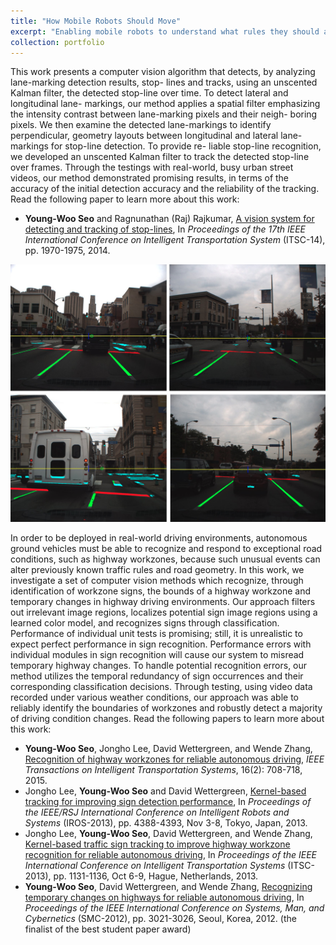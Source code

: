```yaml
---
title: "How Mobile Robots Should Move"
excerpt: "Enabling mobile robots to understand what rules they should abide by."
collection: portfolio
---
```


This work presents a computer vision algorithm that detects, by analyzing lane-marking detection results, stop- lines and tracks, using an unscented Kalman filter, the detected stop-line over time. To detect lateral and longitudinal lane- markings, our method applies a spatial filter emphasizing the intensity contrast between lane-marking pixels and their neigh- boring pixels. We then examine the detected lane-markings to identify perpendicular, geometry layouts between longitudinal and lateral lane-markings for stop-line detection. To provide re- liable stop-line recognition, we developed an unscented Kalman filter to track the detected stop-line over frames. Through the testings with real-world, busy urban street videos, our method demonstrated promising results, in terms of the accuracy of the initial detection accuracy and the reliability of the tracking. Read the following paper to learn more about this work:
* **Young-Woo Seo** and Ragnunathan (Raj) Rajkumar, [A vision system for detecting and tracking of stop-lines](https://ieeexplore.ieee.org/document/6957994/), In *Proceedings of the 17th IEEE International Conference on Intelligent Transportation System* (ITSC-14), pp. 1970-1975, 2014.

<img src="/images/stop-line-detection.png"/>

In order to be deployed in real-world driving environments, autonomous ground vehicles must be able to recognize and respond to exceptional road conditions, such as highway workzones, because such unusual events can alter previously known traffic rules and road geometry. In this work, we investigate a set of computer vision methods which recognize, through identification of workzone signs, the bounds of a highway workzone and temporary changes in highway driving environments. Our approach filters out irrelevant image regions, localizes potential sign image regions using a learned color model, and recognizes signs through classification. Performance of individual unit tests is promising; still, it is unrealistic to expect perfect performance in sign recognition. Performance errors with individual modules in sign recognition will cause our system to misread temporary highway changes. To handle potential recognition errors, our method utilizes the temporal redundancy of sign occurrences and their corresponding classification decisions. Through testing, using video data recorded under various weather conditions, our approach was able to reliably identify the boundaries of workzones and robustly detect a majority of driving condition changes. Read the following papers to learn more about this work:
* **Young-Woo Seo**, Jongho Lee, David Wettergreen, and Wende Zhang, [Recognition of highway workzones for reliable autonomous driving](https://ieeexplore.ieee.org/document/6876163/), *IEEE Transactions on Intelligent Transportation Systems*, 16(2): 708-718, 2015.
* Jongho Lee, **Young-Woo Seo** and David Wettergreen, [Kernel-based tracking for improving sign detection performance](https://ieeexplore.ieee.org/document/6696986/), In *Proceedings of the IEEE/RSJ International Conference on Intelligent Robots and Systems* (IROS-2013), pp. 4388-4393, Nov 3-8, Tokyo, Japan, 2013.
* Jongho Lee, **Young-Woo Seo**, David Wettergreen, and Wende Zhang, [Kernel-based traffic sign tracking to improve highway workzone recognition for reliable autonomous driving](https://ieeexplore.ieee.org/document/6728384/), In *Proceedings of the IEEE International Conference on Intelligent Transportation Systems* (ITSC-2013), pp. 1131-1136, Oct 6-9, Hague, Netherlands, 2013.
* **Young-Woo Seo**, David Wettergreen, and Wende Zhang, [Recognizing temporary changes on highways for reliable autonomous driving](https://ieeexplore.ieee.org/document/6378255/), In *Proceedings of the IEEE International Conference on Systems, Man, and Cybernetics* (SMC-2012), pp. 3021-3026, Seoul, Korea, 2012. (the finalist of the best student paper award) 